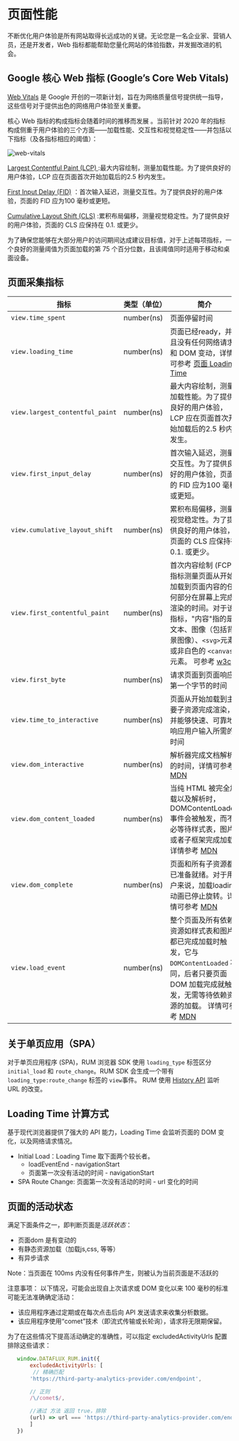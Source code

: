 # 页面性能

不断优化用户体验是所有网站取得长远成功的关键。无论您是一名企业家、营销人员，还是开发者，Web 指标都能帮助您量化网站的体验指数，并发掘改进的机会。

## Google 核心 Web 指标 (Google’s Core Web Vitals)
[Web Vitals](https://web.dev/vitals/) 是 Google 开创的一项新计划，旨在为网络质量信号提供统一指导，这些信号对于提供出色的网络用户体验至关重要。

核心 Web 指标的构成指标会随着时间的推移而发展 。当前针对 2020 年的指标构成侧重于用户体验的三个方面——加载性能、交互性和视觉稳定性——并包括以下指标（及各指标相应的阈值）：

![web-vitals](../assets/web-vitals.avif)

[Largest Contentful Paint (LCP) ](https://web.dev/lcp/):最大内容绘制，测量加载性能。为了提供良好的用户体验，LCP 应在页面首次开始加载后的2.5 秒内发生。

[First Input Delay (FID)](https://web.dev/fid/) ：首次输入延迟，测量交互性。为了提供良好的用户体验，页面的 FID 应为100 毫秒或更短。


[Cumulative Layout Shift (CLS)](https://web.dev/cls/) :累积布局偏移，测量视觉稳定性。为了提供良好的用户体验，页面的 CLS 应保持在 0.1. 或更少。

为了确保您能够在大部分用户的访问期间达成建议目标值，对于上述每项指标，一个良好的测量阈值为页面加载的第 75 个百分位数，且该阈值同时适用于移动和桌面设备。


## 页面采集指标

| 指标  |  类型（单位） | 简介 | 
| ---  |---| --- |
| `view.time_spent`  | number(ns)  | 页面停留时间 |
| `view.loading_time`  | number(ns)  | 页面已经ready，并且没有任何网络请求和 DOM 变动，详情可参考 [页面 Loading Time](./page-performance.md) |
| `view.largest_contentful_paint`  | number(ns)  | 最大内容绘制，测量加载性能。为了提供良好的用户体验，LCP 应在页面首次开始加载后的2.5 秒内发生。 |
| `view.first_input_delay`  | number(ns)  | 首次输入延迟，测量交互性。为了提供良好的用户体验，页面的 FID 应为100 毫秒或更短。 |
| `view.cumulative_layout_shift`  | number(ns)  | 累积布局偏移，测量视觉稳定性。为了提供良好的用户体验，页面的 CLS 应保持在 0.1. 或更少。 |
| `view.first_contentful_paint`  | number(ns)  | 首次内容绘制 (FCP) 指标测量页面从开始加载到页面内容的任何部分在屏幕上完成渲染的时间。对于该指标，"内容"指的是文本、图像（包括背景图像）、`<svg>`元素或非白色的 `<canvas>` 元素。 可参考 [w3c](https://www.w3.org/TR/paint-timing/#sec-terminology) |
| `view.first_byte`  | number(ns)  | 请求页面到页面响应第一个字节的时间 |
| `view.time_to_interactive`  | number(ns)  | 页面从开始加载到主要子资源完成渲染，并能够快速、可靠地响应用户输入所需的时间 |
| `view.dom_interactive`  | number(ns)  | 解析器完成文档解析的时间，详情可参考 [MDN](https://developer.mozilla.org/en-US/docs/Web/API/PerformanceTiming/domInteractive) |
| `view.dom_content_loaded`  | number(ns)  | 当纯 HTML 被完全加载以及解析时，DOMContentLoaded 事件会被触发，而不必等待样式表，图片或者子框架完成加载,详情参考 [MDN](https://developer.mozilla.org/zh-CN/docs/Web/API/Document/DOMContentLoaded_event) |
| `view.dom_complete`  | number(ns)  | 页面和所有子资源都已准备就绪。对于用户来说，加载loading动画已停止旋转。详情可参考 [MDN](https://developer.mozilla.org/zh-CN/docs/Web/API/Window/DOMContentLoaded_event) |
| `view.load_event`  | number(ns)  | 整个页面及所有依赖资源如样式表和图片都已完成加载时触发，它与 `DOMContentLoaded` 不同，后者只要页面 DOM 加载完成就触发，无需等待依赖资源的加载。 详情可参考 [MDN](https://developer.mozilla.org/zh-CN/docs/Web/API/Window/load_event) |


## 关于单页应用（SPA）

对于单页应用程序 (SPA)，RUM 浏览器 SDK 使用 `loading_type` 标签区分 `initial_load` 和  `route_change`。RUM SDK 会生成一个带有 `loading_type:route_change` 标签的 `view`事件。 RUM 使用 [History API](https://developer.mozilla.org/en-US/docs/Web/API/History) 监听 URL 的改变。


## Loading Time 计算方式
基于现代浏览器提供了强大的 API 能力，Loading Time 会监听页面的 DOM 变化，以及网络请求情况。

- Initial Load：Loading Time 取下面两个较长者。
  - loadEventEnd - navigationStart
  - 页面第一次没有活动的时间 - navigationStart
- SPA Route Change: 页面第一次没有活动的时间 - url 变化的时间

## 页面的活动状态

满足下面条件之一，即判断页面是*活跃状态*：
- 页面dom 是有变动的
- 有静态资源加载（加载js,css, 等等）
- 有异步请求

Note：当页面在 100ms 内没有任何事件产生，则被认为当前页面是不活跃的

注意事项：
 以下情况，可能会出现自上次请求或 DOM 变化以来 100 毫秒的标准可能无法准确确定活动：
   - 该应用程序通过定期或在每次点击后向 API 发送请求来收集分析数据。
   - 该应用程序使用“comet”技术（即流式传输或长轮询），请求将无限期保留。

 为了在这些情况下提高活动确定的准确性，可以指定  excludedActivityUrls 配置 排除这些请求：

 ```js
    window.DATAFLUX_RUM.init({
        excludedActivityUrls: [
         // 精确匹配
        'https://third-party-analytics-provider.com/endpoint',

        // 正则
        /\/comet$/,

        //通过 方法 返回 true，排除
        (url) => url === 'https://third-party-analytics-provider.com/endpoint',
        ]
    })
 ```